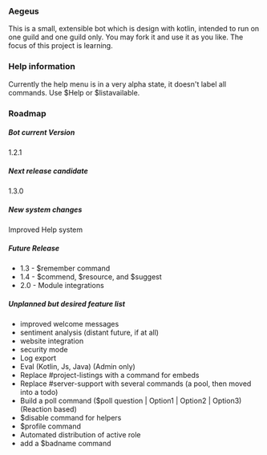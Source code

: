 ### Aegeus
This is a small, extensible bot which is design with kotlin, intended to run on one guild and one guild only.
You may fork it and use it as you like. The focus of this project is learning. 

### Help information
Currently the help menu is in a very alpha state, it doesn't label all commands. Use $Help or $listavailable.


### Roadmap
##### Bot current Version
1.2.1

##### Next release candidate
1.3.0

##### New system changes
Improved Help system

##### Future Release

 - 1.3 - $remember command
 - 1.4 - $commend, $resource, and $suggest
 - 2.0 - Module integrations  


##### Unplanned but desired feature list

 - improved welcome messages
 - sentiment analysis (distant future, if at all)
 - website integration
 - security mode
 - Log export
 - Eval (Kotlin, Js, Java) (Admin only)
 - Replace #project-listings with a command for embeds
 - Replace #server-support with several commands (a pool, then moved into a todo)
 - Build a poll command ($poll question | Option1 | Option2 | Option3) (Reaction based)
 - $disable command for helpers
 - $profile command
 - Automated distribution of active role
 - add a $badname command